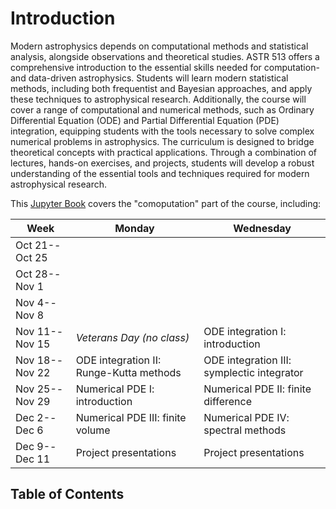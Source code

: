 # Introduction

Modern astrophysics depends on computational methods and statistical
analysis, alongside observations and theoretical studies.
ASTR 513 offers a comprehensive introduction to the essential skills
needed for computation- and data-driven astrophysics.
Students will learn modern statistical methods, including both
frequentist and Bayesian approaches, and apply these techniques to
astrophysical research.
Additionally, the course will cover a range of computational and
numerical methods, such as Ordinary Differential Equation (ODE) and
Partial Differential Equation (PDE) integration, equipping students
with the tools necessary to solve complex numerical problems in
astrophysics.
The curriculum is designed to bridge theoretical concepts with
practical applications.
Through a combination of lectures, hands-on exercises, and projects,
students will develop a robust understanding of the essential tools
and techniques required for modern astrophysical research.

This
[Jupyter Book](https://jupyterbook.org/)
covers the "comoputation" part of the course, including:

| Week | Monday | Wednesday |
| --- | --- | --- |
| Oct 21--Oct 25 | [](data.md)                             | [](FT.md)                                  |
| Oct 28--Nov  1 | [](derive.md)                           | [](interpolate.md)                         |
| Nov  4--Nov  8 | [](opt.md)                              | [](integration.md)                         |
| Nov 11--Nov 15 | *Veterans Day (no class)*               | ODE integration I: introduction            |
| Nov 18--Nov 22 | ODE integration II: Runge-Kutta methods | ODE integration III: symplectic integrator |
| Nov 25--Nov 29 | Numerical PDE I: introduction           | Numerical PDE II: finite difference        |
| Dec  2--Dec  6 | Numerical PDE III: finite volume        | Numerical PDE IV: spectral methods         |
| Dec  9--Dec 11 | Project presentations                   | Project presentations                      |


## Table of Contents

```{tableofcontents}
```
